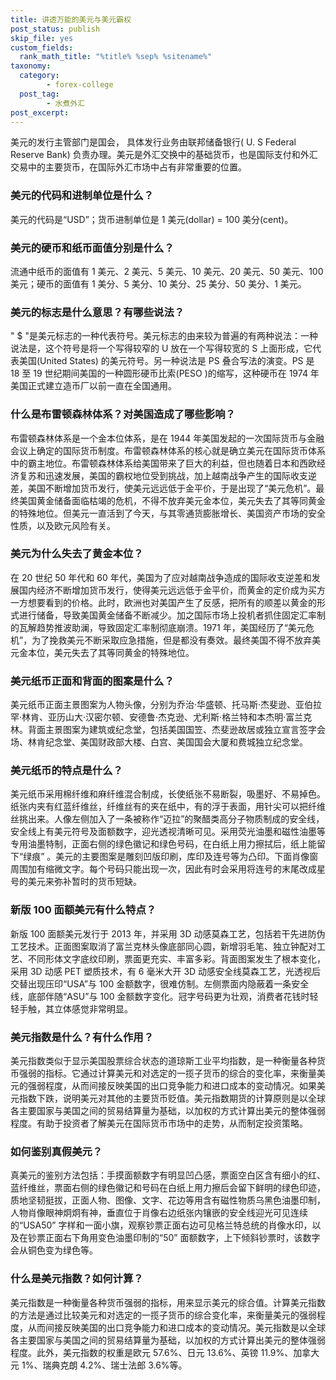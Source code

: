 ```yaml
---
title: 讲透万能的美元与美元霸权
post_status: publish
skip_file: yes
custom_fields:
  rank_math_title: "%title% %sep% %sitename%"
taxonomy:
  category:
        - forex-college
  post_tag:
        - 水煮外汇
post_excerpt: 
---
```

美元的发行主管部门是国会， 具体发行业务由联邦储备银行( U. S Federal Reserve Bank) 负责办理。美元是外汇交换中的基础货币，也是国际支付和外汇交易中的主要货币，在国际外汇市场中占有非常重要的位置。

### 美元的代码和进制单位是什么？

美元的代码是“USD”；货币进制单位是 1 美元(dollar) = 100 美分(cent)。

### 美元的硬币和纸币面值分别是什么？

流通中纸币的面值有 1 美元、2 美元、5 美元、10 美元、20 美元、50 美元、100 美元；硬币的面值有 1 美分、5 美分、10 美分、25 美分、50 美分、1 美元。

### 美元的标志是什么意思？有哪些说法？

" $ "是美元标志的一种代表符号。美元标志的由来较为普遍的有两种说法：一种说法是，这个符号是将一个写得较窄的 U 放在一个写得较宽的 S 上面形成，它代表美国(United States) 的美元符号。另一种说法是 PS 叠合写法的演变。PS 是 18 至 19 世纪期间美国的一种圆形硬币比索(PESO )的缩写，这种硬币在 1974 年美国正式建立造币厂以前一直在全国通用。

### 什么是布雷顿森林体系？对美国造成了哪些影响？

布雷顿森林体系是一个金本位体系，是在 1944 年美国发起的一次国际货币与金融会议上确定的国际货币制度。布雷顿森林体系的核心就是确立美元在国际货币体系中的霸主地位。布雷顿森林体系给美国带来了巨大的利益，但也随着日本和西欧经济复苏和迅速发展，美国的霸权地位受到挑战，加上越南战争产生的国际收支逆差，美国不断增加货币发行，使美元远远低于金平价，于是出现了“美元危机”。最终美国黄金储备面临枯竭的危机，不得不放弃美元金本位，美元失去了其等同黄金的特殊地位。但美元一直活到了今天，与其零通货膨胀增长、美国资产市场的安全性质，以及欧元风险有关。

### 美元为什么失去了黄金本位？

在 20 世纪 50 年代和 60 年代，美国为了应对越南战争造成的国际收支逆差和发展国内经济不断增加货币发行，使得美元远远低于金平价，而黄金的定价成为买方一方想要看到的价格。此时，欧洲也对美国产生了反感，把所有的顺差以黄金的形式进行储备，导致美国黄金储备不断减少。加之国际市场上投机者抓住固定汇率制的瓦解趋势推波助澜，导致固定汇率制彻底崩溃。1971 年，美国经历了“美元危机”，为了挽救美元不断采取应急措施，但是都没有奏效。最终美国不得不放弃美元金本位，美元失去了其等同黄金的特殊地位。

### 美元纸币正面和背面的图案是什么？

美元纸币正面主景图案为人物头像，分别为乔治·华盛顿、托马斯·杰斐逊、亚伯拉罕·林肯、亚历山大·汉密尔顿、安德鲁·杰克逊、尤利斯·格兰特和本杰明·富兰克林。背面主景图案为建筑或纪念堂，包括美国国笠、杰斐逊故居或独立宣言签字会场、林肯纪念堂、美国财政部大楼、白宫、美国国会大厦和费城独立纪念堂。

### 美元纸币的特点是什么？

美元纸币采用棉纤维和麻纤维混合制成，长使纸张不易断裂，吸墨好、不易掉色。纸张内夹有红蓝纤维丝，纤维丝有的夹在纸中，有的浮于表面，用针尖可以把纤维丝挑出来。人像左侧加入了一条被称作“迈拉”的聚醋类高分子物质制成的安全线，安全线上有美元符号及面额数字，迎光透视清晰可见。采用荧光油墨和磁性油墨等专用油墨特制，正面右侧的绿色徽记和绿色号码，在白纸上用力擦拭后，纸上能留下“绿痕” 。美元的主要图案是雕刻凹版印刷，库印及连号等为凸印。下面肖像窗周围加有缩微文字。每个号码只能出现一次，因此有时会采用将连号的末尾改成星号的美元来弥补暂时的货币短缺。

### 新版 100 面额美元有什么特点？

新版 100 面额美元发行于 2013 年，并采用 3D 动感莫森工艺，包括若干先进防伪工艺技术。正面图案取消了富兰克林头像底部同心圆，新增羽毛笔、独立钟配对工艺、不同形体文字底纹印刷，票面更充实、丰富多彩。背面图案发生了根本变化，采用 3D 动感 PET 塑质技术，有 6 毫米大开 3D 动感安全线莫森工艺，光透视后交替出现压印“USA”与 100 金额数字，很难仿制。左侧票面内隐蔽着一条安全线，底部伴随“ASU”与 100 金额数字变化。冠字号码更为壮观，消费者花钱时轻轻手触，其立体感觉非常明显。

### 美元指数是什么？有什么作用？

美元指数类似于显示美国股票综合状态的道琼斯工业平均指数，是一种衡量各种货币强弱的指标。它通过计算美元和对选定的一揽子货币的综合的变化率，来衡量美元的强弱程度，从而间接反映美国的出口竞争能力和进口成本的变动情况。如果美元指数下跌，说明美元对其他的主要货币贬值。美元指数期货的计算原则是以全球各主要国家与美国之间的贸易结算量为基础，以加权的方式计算出美元的整体强弱程度。有助于投资者了解美元在国际货币市场中的走势，从而制定投资策略。

### 如何鉴别真假美元？

真美元的鉴别方法包括：手摸面额数字有明显凹凸感，票面空白区含有细小的红、蓝纤维丝，票面右侧的绿色徽记和号码在白纸上用力擦后会留下鲜明的绿色印迹，质地坚韧挺拔，正面人物、图像、文字、花边等用含有磁性物质乌黑色油墨印制，人物肖像眼神炯炯有神，垂直位于肖像右边纸张内镶嵌的安全线迎光可见连续的“USA50” 字样和一面小旗，观察钞票正面右边可见格兰特总统的肖像水印，以及在钞票正面右下角用变色油墨印制的“50” 面额数字，上下倾斜钞票时，该数字会从铜色变为绿色等。

### 什么是美元指数？如何计算？

美元指数是一种衡量各种货币强弱的指标，用来显示美元的综合值。计算美元指数的方法是通过比较美元和对选定的一揽子货币的综合变化率，来衡量美元的强弱程度，从而间接反映美国的出口竞争能力和进口成本的变动情况。美元指数是以全球各主要国家与美国之间的贸易结算量为基础，以加权的方式计算出美元的整体强弱程度。此外，美元指数的权重是欧元 57.6%、日元 13.6%、英镑 11.9%、加拿大元 1%、瑞典克朗 4.2%、瑞士法郎 3.6%等。